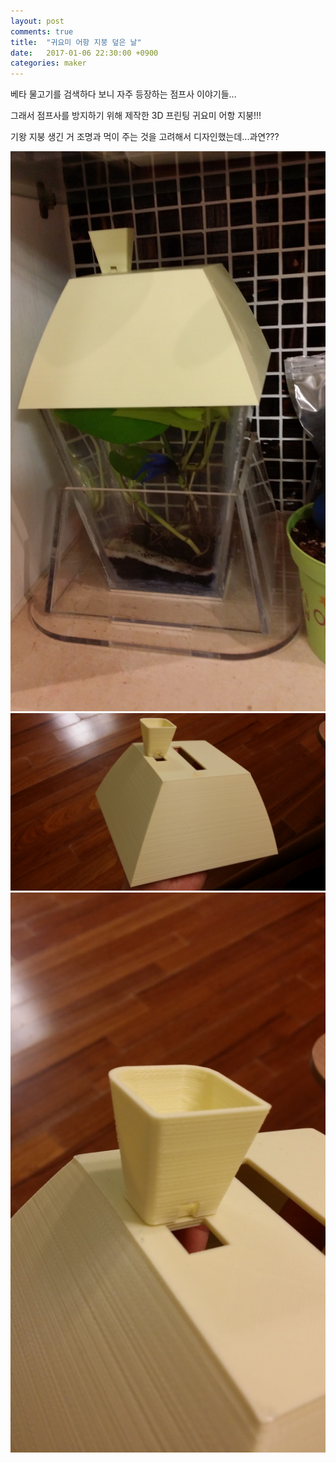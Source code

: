 ```yaml
---
layout: post
comments: true
title:  "귀요미 어항 지붕 덮은 날"
date:   2017-01-06 22:30:00 +0900
categories: maker
---
```

베타 물고기를 검색하다 보니 자주 등장하는 점프사 이야기들...

그래서 점프사를 방지하기 위해 제작한 3D 프린팅 귀요미 어항 지붕!!!

기왕 지붕 생긴 거 조명과 먹이 주는 것을 고려해서 디자인했는데...과연???

![귀요미 어항 지붕으로 덮은 모습](/assets/20170106_213027.jpg)
![귀요미 어항 지붕 풀샷](/assets/20170106_220023.jpg)
![귀요미 어항 지붕 먹이통](/assets/20170106_220118.jpg)

